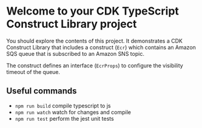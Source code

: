 # Welcome to your CDK TypeScript Construct Library project

You should explore the contents of this project. It demonstrates a CDK Construct Library that includes a construct (`Ecr`)
which contains an Amazon SQS queue that is subscribed to an Amazon SNS topic.

The construct defines an interface (`EcrProps`) to configure the visibility timeout of the queue.

## Useful commands

* `npm run build`   compile typescript to js
* `npm run watch`   watch for changes and compile
* `npm run test`    perform the jest unit tests
